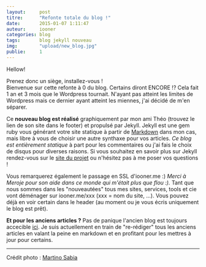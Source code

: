 ```yaml
---
layout: 	post
titre:  	"Refonte totale du blog !"
date:   	2015-01-07 1:11:47
auteur: 	iooner
categories: blog
tags: 		blog jekyll nouveau
img: 		"upload/new_blog.jpg"
publie:		1
---
```

Hellow!  

Prenez donc un siège, installez-vous !  
Bienvenue sur cette refonte à 0 du blog. Certains diront ENCORE !? Cela fait 1 an et 3 mois que le Wordpress tournait. N'ayant pas atteint les limites de Wordpress mais ce dernier ayant atteint les miennes, j'ai décidé de m'en séparer.  
  
Ce **nouveau blog est réalisé** graphiquement par mon ami Théo (trouvez le lien de son site dans le footer) et propulsé par Jekyll. Jekyll est une gem ruby vous générant votre site statique à partir de [Markdown][markdown] dans mon cas, mais libre à vous de choisir une autre synthaxe pour vos articles. *Ce blog est entièrement statique* à part pour les commentaires ou j'ai fais le choix de disqus pour diverses raisons. Si vous souhaitez en savoir plus sur Jekyll rendez-vous sur le [site du projet][jekyll] ou n'hésitez pas à me poser vos questions !

Vous remarquerez également le passage en SSL d'iooner.me :) *Merci à Meroje pour son aide dans ce monde qui m'était plus que flou :).* Tant que nous sommes dans les "nouveautées" tous mes sites, services, tools et cie vont déménager sur iooner.me/xxx (xxx = nom du site, ...). Vous pouvez déjà en voir certain dans le header (au moment ou je vous écris uniquement le blog est prêt).


**Et pour les anciens articles ?** Pas de panique l'ancien blog est toujours accecible [ici][old]. Je suis actuellement en train de "re-rédiger" tous les anciens articles en valant la peine en markdown et en profitant pour les mettres à jour pour certains.

<hr>

Crédit photo : [Martino Sabia][photo]





[photo]:		https://www.flickr.com/photos/ezu/
[jekyll]:		http://jekyllrb.com/
[old]:			https://iooner.me/old
[markdown]:		http://fr.wikipedia.org/wiki/Markdown